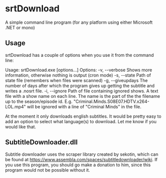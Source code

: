 srtDownload
===========

A simple command line program (for any platform using either Microsoft .NET or mono)

Usage
-----
srtDownload has a couple of options when you use it from the command line:

Usage: srtDownload.exe [options...] <directory>
Options:
 -v, --verbose    Shows more information, otherwise nothing is output (cron
                  mode)
 -s, --state      Path of state file (remembers when files were scanned)
 -g, --giveupdays The number of days after which the program gives up getting
                  the subtitle and writes a .nosrt file.
 -i, --ignore     Path of file containing ignored shows.
                  A text file with a show name on each line. The name is the
                  part of the the filename up to the season/episode id.
                  E.g. "Criminal.Minds.S08E07.HDTV.x264-LOL.mp4" will be
                  ignored with a line of "Criminal Minds" in the file.

At the moment it only downloads english subtitles. It would be pretty easy to add an option to 
select what language(s) to download. Let me know if you would like that.

SubtitleDownloader.dll
----------------------
Subtitle downloader uses the scraper library created by sekotin, which can be found at 
https://www.assembla.com/spaces/subtitledownloader/wiki. If you use this program, you should go
make a donation to him, since this program would not be possible without it.